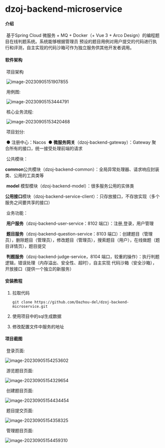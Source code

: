 
# dzoj-backend-microservice

#### 介绍
​	基于Spring Cloud 微服务 + MQ + Docker（+ Vue 3 + Arco Design）的编程题目在线判题系统。系统能够根据管理员 预设的题目用例对用户提交的代码进行执行和评测，自主实现的代码沙箱可作为独立服务供其他开发者调用。

#### 软件架构

​	项目架构

​	![image-20230905151907855](https://tptptptpt.oss-cn-guangzhou.aliyuncs.com/picture/image-20230905151907855.png)

​	用例图:

​		![image-20230905153444791](https://tptptptpt.oss-cn-guangzhou.aliyuncs.com/picture/image-20230905153444791.png)

​	核心业务流程:

​		![image-20230905153420468](https://tptptptpt.oss-cn-guangzhou.aliyuncs.com/picture/image-20230905153420468.png)

​	项目划分:

​	● 注册中心：Nacos
​	● **微服务网关**（dzoj-backend-gateway）：Gateway 聚合所有的接口，统一接受处理前端的请求

​	公共模块：

​		**common**公共模块（dzoj-backend-common）：全局异常处理器、请求响应封装类、公用的工具类等

​		**model** 模型模块（dzoj-backend-model）：很多服务公用的实体类

​		**公用接口**模块（dzoj-backend-service-client）：只存放接口，不存放实现（多个服务之间要共享的接口）

​	业务功能：

​		**用户服务**（dzoj-backend-user-service：8102 端口）：注册,登录，用户管理

​		**题目服务**（dzoj-backend-question-service：8103 端口）：创建题目（管理员），删除题目（管理员），修改题目（管理员），搜索题目（用户），在线做题（题目详情页），题目提交

​		**判题服务**（dzoj-backend-judge-service，8104 端口，较重的操作）：执行判题逻辑，错误处理（内存溢出、安全性、超时），自主实现 代码沙箱（安全沙箱），开放接口（提供一个独立的新服务）


#### 安装教程

1. 拉取代码

   ```
   git clone https://github.com/Dazhou-del/dzoj-backend-microservice.git
   ```

2. 使用项目中的sql生成数据

3. 修改配置文件中服务的地址

#### 项目截图

​	登录页面:

![image-20230905154253602](https://tptptptpt.oss-cn-guangzhou.aliyuncs.com/picture/image-20230905154253602.png)

​	游览题目页面:

![image-20230905154329654](https://tptptptpt.oss-cn-guangzhou.aliyuncs.com/picture/image-20230905154329654.png)

​	创建题目页面:

![image-20230905154434454](https://tptptptpt.oss-cn-guangzhou.aliyuncs.com/picture/image-20230905154434454.png)



​	题目提交页面:

![image-20230905154358325](https://tptptptpt.oss-cn-guangzhou.aliyuncs.com/picture/image-20230905154358325.png)

​	管理题目页面:

![image-20230905154459310](https://tptptptpt.oss-cn-guangzhou.aliyuncs.com/picture/image-20230905154459310.png)
